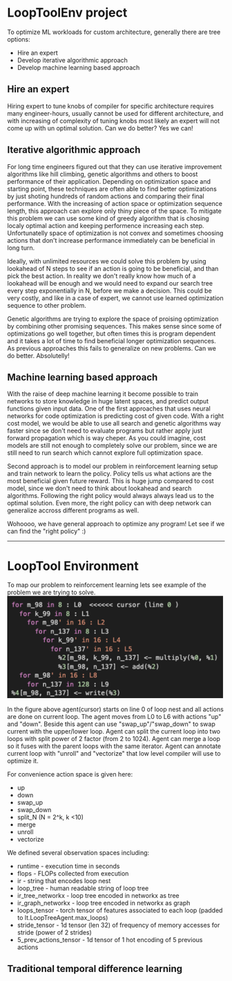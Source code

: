 # LoopToolEnv project

To optimize ML workloads for custom architecture, generally there are tree options: 
* Hire an expert
* Develop iterative algorithmic approach
* Develop machine learning based approach

## Hire an expert
Hiring expert to tune knobs of compiler for specific architecture requires many engineer-hours, usually cannot be used for different architecture, and with increasing of complexity of tuning knobs most likely an expert will not come up with un optimal solution. Can we do better? Yes we can!

## Iterative algorithmic approach
For long time engineers figured out that they can use iterative improvement algorithms like hill climbing, genetic algorithms and others to boost performance of their application. Depending on optimization space and starting point, these techniques are often able to find better optimizations by just shoting hundreds of random actions and comparing their final performance. With the increasing of action space or optimization sequence length, this approach can explore only thiny piece of the space. To mitigate this problem we can use some kind of greedy algorithm that is chosing localy optimal action and keeping performence increasing each step. Unfortunatelly space of optimization is not convex and sometimes choosing actions that don't increase performance immediately can be beneficial in long turn. 

Ideally, with unlimited resources we could solve this problem by using lookahead of N steps to see if an action is going to be beneficial, and than pick the best action. In reality we don't really know how much of a lookahead will be enough and we would need to expand our search tree every step exponentially in N, before we make a decision. This could be very costly, and like in a case of expert, we cannot use learned optimization sequence to other problem.

Genetic algorithms are trying to explore the space of proising optimization by combining other promising sequences. This makes sense since some of optimizations go well together, but often times this is program dependent and it takes a lot of time to find beneficial longer optimization sequences. As previous approaches this fails to generalize on new problems. Can we do better. Absolutelly!

## Machine learning based approach
With the raise of deep machine learning it become possible to train networks to store knowledge in huge latent spaces, and predict output functions given input data. One of the first approaches that uses neural networks for code optimization is predicting cost of given code. With a right cost model, we would be able to use all search and genetic algorithms way faster since se don't need to evaluate programs but rather apply just forward propagation which is way cheper. As you could imagine, cost models are still not enough to completely solve our problem, since we are still need to run search which cannot explore full optimization space. 

Second approach is to model our problem in reinforcement learning setup and train network to learn the policy. Policy tells us what actions are the most beneficial given future reward. This is huge jump compared to cost model, since we don't need to think about lookahead and search algorithms. Following the right policy would always always lead us to the optimal solution. Even more, the right policy can with deep network can generalize accross different programs as well. 

Wohoooo, we have general approach to optimize any program! Let see if we can find the "right policy" :)


___
# LoopTool Environment

To map our problem to reinforcement learning lets see example of the problem we are trying to solve. 
<img src="docs/imgs/loop_tree.png" width="500">

In the figure above agent(cursor) starts on line 0 of loop nest and all actions are done on current loop. The agent moves from L0 to L6 with actions "up" and "down". Beside this agent can use "swap_up"/"swap_down" to swap current with the upper/lower loop. Agent can split the current loop into two loops with split power of 2 factor (from 2 to 1024). Agent can merge a loop so it fuses with the parent loops with the same iterator. Agent can annotate current loop with "unroll" and "vectorize" that low level compiler will use to optimize it.

For convenience action space is given here:
* up 
* down
* swap_up
* swap_down
* split_N (N = 2^k, k \<10) 
* merge
* unroll
* vectorize


We defined several observation spaces including:
* runtime - execution time in seconds
* flops - FLOPs collected from execution
* ir - string that encodes loop nest
* loop_tree - human readable string of loop tree
* ir_tree_networkx - loop tree encoded in networkx as tree
* ir_graph_networkx - loop tree encoded in networkx as graph
* loops_tensor - torch tensor of features associated to each loop (padded to lt.LoopTreeAgent.max_loops)
* stride_tensor - 1d tensor (len 32) of frequency of memory accesses for stride (power of 2 strides)
* 5_prev_actions_tensor - 1d tensor of 1 hot encoding of 5 previous actions



## Traditional temporal difference learning

